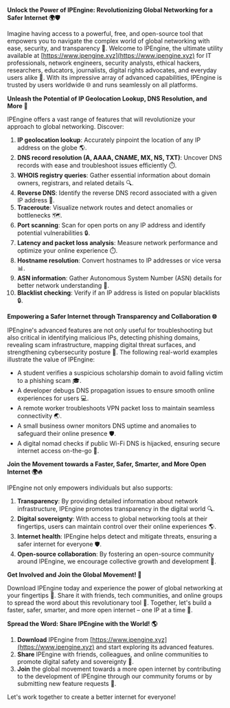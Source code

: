 **Unlock the Power of IPEngine: Revolutionizing Global Networking for a Safer Internet 🌍🛡️**

Imagine having access to a powerful, free, and open-source tool that empowers you to navigate the complex world of global networking with ease, security, and transparency 📡. Welcome to IPEngine, the ultimate utility available at [https://www.ipengine.xyz](https://www.ipengine.xyz) for IT professionals, network engineers, security analysts, ethical hackers, researchers, educators, journalists, digital rights advocates, and everyday users alike 🔐. With its impressive array of advanced capabilities, IPEngine is trusted by users worldwide 🌐 and runs seamlessly on all platforms.

**Unleash the Potential of IP Geolocation Lookup, DNS Resolution, and More 🚀**

IPEngine offers a vast range of features that will revolutionize your approach to global networking. Discover:

1.  **IP geolocation lookup**: Accurately pinpoint the location of any IP address on the globe 🌎.
2.  **DNS record resolution (A, AAAA, CNAME, MX, NS, TXT)**: Uncover DNS records with ease and troubleshoot issues efficiently ⏱️.
3.  **WHOIS registry queries**: Gather essential information about domain owners, registrars, and related details 🔍.
4.  **Reverse DNS**: Identify the reverse DNS record associated with a given IP address 🤔.
5.  **Traceroute**: Visualize network routes and detect anomalies or bottlenecks 🗺️.
6.  **Port scanning**: Scan for open ports on any IP address and identify potential vulnerabilities 🔒.
7.  **Latency and packet loss analysis**: Measure network performance and optimize your online experience ⏱️.
8.  **Hostname resolution**: Convert hostnames to IP addresses or vice versa 📊.
9.  **ASN information**: Gather Autonomous System Number (ASN) details for better network understanding 🔗.
10. **Blacklist checking**: Verify if an IP address is listed on popular blacklists 🔒.

**Empowering a Safer Internet through Transparency and Collaboration 🌐**

IPEngine's advanced features are not only useful for troubleshooting but also critical in identifying malicious IPs, detecting phishing domains, revealing scam infrastructure, mapping digital threat surfaces, and strengthening cybersecurity posture 🔑. The following real-world examples illustrate the value of IPEngine:

*   A student verifies a suspicious scholarship domain to avoid falling victim to a phishing scam 🎓.
*   A developer debugs DNS propagation issues to ensure smooth online experiences for users 💻.
*   A remote worker troubleshoots VPN packet loss to maintain seamless connectivity 🌏.
*   A small business owner monitors DNS uptime and anomalies to safeguard their online presence 🛡️.
*   A digital nomad checks if public Wi-Fi DNS is hijacked, ensuring secure internet access on-the-go 🚀.

**Join the Movement towards a Faster, Safer, Smarter, and More Open Internet 🌍🔥**

IPEngine not only empowers individuals but also supports:

1.  **Transparency**: By providing detailed information about network infrastructure, IPEngine promotes transparency in the digital world 🔍.
2.  **Digital sovereignty**: With access to global networking tools at their fingertips, users can maintain control over their online experiences 🌎.
3.  **Internet health**: IPEngine helps detect and mitigate threats, ensuring a safer internet for everyone 🛡️.
4.  **Open-source collaboration**: By fostering an open-source community around IPEngine, we encourage collective growth and development 🔗.

**Get Involved and Join the Global Movement! 🌟**

Download IPEngine today and experience the power of global networking at your fingertips 📲. Share it with friends, tech communities, and online groups to spread the word about this revolutionary tool 🤝. Together, let's build a faster, safer, smarter, and more open internet – one IP at a time 🔑.

**Spread the Word: Share IPEngine with the World! 🌎**

1.  **Download** IPEngine from [https://www.ipengine.xyz](https://www.ipengine.xyz) and start exploring its advanced features.
2.  **Share** IPEngine with friends, colleagues, and online communities to promote digital safety and sovereignty 🤝.
3.  **Join** the global movement towards a more open internet by contributing to the development of IPEngine through our community forums or by submitting new feature requests 🔗.

Let's work together to create a better internet for everyone!